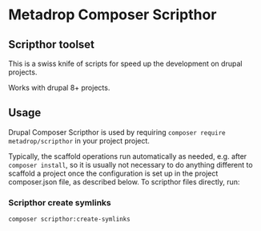 # Metadrop Composer Scripthor

## Scripthor toolset

This is a swiss knife of scripts for speed up the development on drupal projects.

Works with drupal 8+ projects.

## Usage

Drupal Composer Scripthor is used by requiring `composer require metadrop/scripthor`
in your project project.

Typically, the scaffold operations run automatically as needed, e.g. after
`composer install`, so it is usually not necessary to do anything different
to scaffold a project once the configuration is set up in the project
composer.json file, as described below. To scripthor files directly, run:

### Scripthor create symlinks

```
composer scripthor:create-symlinks
```
